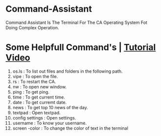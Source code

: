 # Command-Assistant
Command Assistant Is The Terminal For The CA Operating System Fot Doing Complex Operation.

# Some Helpfull Command's | [Tutorial Video]()
1. os.ls : To list out files and folders in the following path.
2. vipe : To open the file.
3. rs : To restart the CA.
4. nw : To open new window.
5. ping : To get ping.
6. time : To get current time.
7. date : To get curremt date.
8. news : To get top 10 news of the day.
9. textpad : Open textpad.
10. config settings : Open settings.
11. username : To know your username.
12. screen -color : To change the color of text in the terminal
